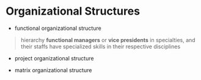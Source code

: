 # Organizational Structures
- functional organizational structure
> hierarchy
> **functional managers** or **vice presidents** in specialties, and their staffs have specialized skills in their respective disciplines
- project organizational structure
>
- matrix organizational structure

